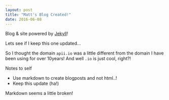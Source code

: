 ```yaml
---
layout: post
title: "Matt's Blog Created!"
date: 2016-06-08
---
```


Blog & site powered by [Jekyll](http://jekyllrb.com)!

Lets see if I keep this one updated...

So I thought the domain `apii.io` was a little different from the domain I have been using for over 10years! And well `.io` is just cool, right?!

Notes to self
- Use markdown to create blogposts and not html..!
- Keep this update (ha!)

Markdown seems a little broken!
